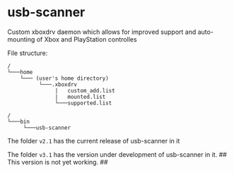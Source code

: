 # usb-scanner
Custom xboxdrv daemon which allows for improved support and auto-mounting of Xbox and PlayStation controlles

File structure:
```
/
└───home
    └─── (user's home directory)
          └───.xboxdrv
               |   custom_add.list
               |   mounted.list
               └───supported.list

/
└───bin
     └───usb-scanner
```

The folder `v2.1` has the current release of usb-scanner in it

The folder `v3.1` has the version under development of usb-scanner in it. ## This version is not yet working. ##
